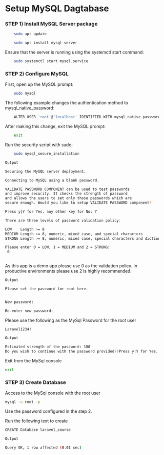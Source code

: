 # Setup MySQL Dagtabase

### STEP 1) Install MySQL Server package


```bash
	sudo apt update
```

```bash
	sudo apt install mysql-server
```

Ensure that the server is running using the systemctl start command:

```bash
	sudo systemctl start mysql.service
```

### STEP 2) Configure MySQL 

First, open up the MySQL prompt:

```bash
	sudo mysql
```

The following example changes the authentication method to mysql_native_password:

```bash
	ALTER USER 'root'@'localhost' IDENTIFIED WITH mysql_native_password BY 'password';
```

After making this change, exit the MySQL prompt:

```bash
	exit
```

Run the security script with sudo:

```bash
	sudo mysql_secure_installation
```

```bash
Output

Securing the MySQL server deployment.

Connecting to MySQL using a blank password.

VALIDATE PASSWORD COMPONENT can be used to test passwords
and improve security. It checks the strength of password
and allows the users to set only those passwords which are
secure enough. Would you like to setup VALIDATE PASSWORD component?

Press y|Y for Yes, any other key for No: Y

There are three levels of password validation policy:

LOW    Length >= 8
MEDIUM Length >= 8, numeric, mixed case, and special characters
STRONG Length >= 8, numeric, mixed case, special characters and dictionary                  file

Please enter 0 = LOW, 1 = MEDIUM and 2 = STRONG:
 0
 
```

As this app is a demo app please use 0 as the validation policy.
In productive environments please use 2 is highly recommended.

```bash
Output

Please set the password for root here.


New password:

Re-enter new password:

```

Please use the following as the MySql Password for the root user

```bash
Laravel1234!
```
```bash
Output

Estimated strength of the password: 100
Do you wish to continue with the password provided?(Press y|Y for Yes, any other key for No) : Y
```

Exit from the MySql console

```bash
exit
```

### STEP 3) Create Database

Access to the MySql console with the root user

```bash
mysql -u root -p
```

Use the password configured in the step 2.

Run the following text to create 

```bash
CREATE Database laravel_course
```

```bash
Output

Query OK, 1 row affected (0.01 sec)
```
